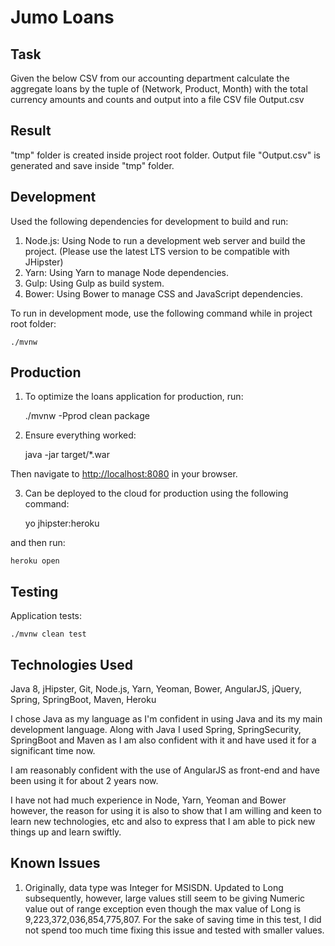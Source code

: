 # Jumo Loans

## Task
Given the below CSV from our accounting department calculate the
aggregate loans by the tuple of (Network, Product, Month) with the
total currency amounts and counts and output into a file CSV file
Output.csv

## Result
"tmp" folder is created inside project root folder. Output file "Output.csv"
is generated and save inside "tmp" folder.

## Development

Used the following dependencies for development to build and run:

1. Node.js: Using Node to run a development web server and build the project. (Please use the latest LTS version to be compatible with JHipster)
2. Yarn: Using Yarn to manage Node dependencies.
3. Gulp: Using Gulp as build system.
4. Bower: Using Bower to manage CSS and JavaScript dependencies.

To run in development mode, use the following command while in project root folder:

    ./mvnw

## Production

1. To optimize the loans application for production, run:

    ./mvnw -Pprod clean package

2. Ensure everything worked:

    java -jar target/*.war
    
Then navigate to [http://localhost:8080](http://localhost:8080) in your browser.

3. Can be deployed to the cloud for production using the following command:

    yo jhipster:heroku
    
and then run:

    heroku open

## Testing

Application tests:

    ./mvnw clean test

## Technologies Used

Java 8, 
jHipster, 
Git, 
Node.js, 
Yarn, 
Yeoman, 
Bower, 
AngularJS, 
jQuery, 
Spring, 
SpringBoot, 
Maven, 
Heroku

I chose Java as my language as I'm confident in using Java and its my main development language.
Along with Java I used Spring, SpringSecurity, SpringBoot and Maven as I am also confident with it and have used it for
a significant time now.

I am reasonably confident with the use of AngularJS as front-end and have been using it for about 2 years now.

I have not had much experience in Node, Yarn, Yeoman and Bower however, the reason for using it is also to show that
I am willing and keen to learn new technologies, etc and also to express that I am able to pick new things up and learn swiftly.

## Known Issues

1. Originally, data type was Integer for MSISDN. Updated to Long subsequently, however, large values still seem to be 
giving Numeric value out of range exception even though the max value of Long is 9,223,372,036,854,775,807. For the sake of saving
time in this test, I did not spend too much time fixing this issue and tested with smaller values.
